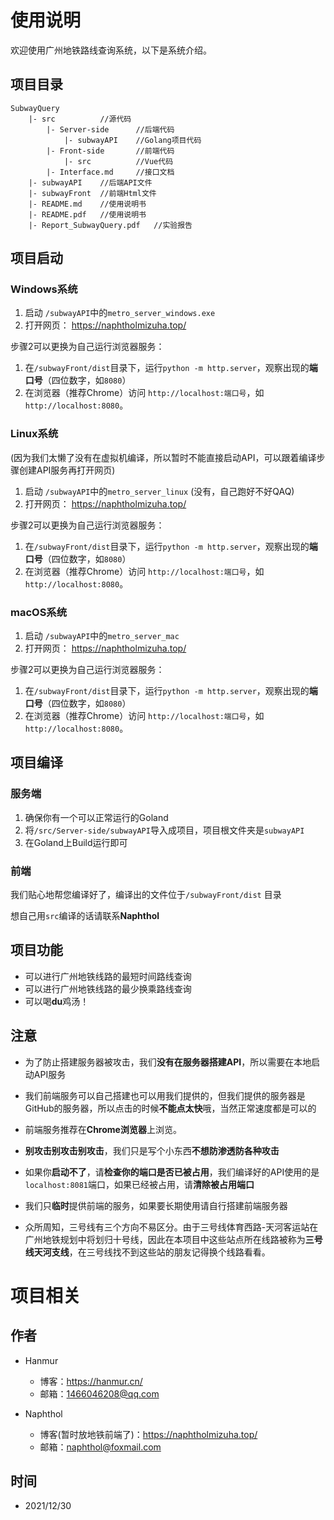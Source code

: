 # 使用说明

欢迎使用广州地铁路线查询系统，以下是系统介绍。

## 项目目录

```
SubwayQuery
	|- src			//源代码
		|- Server-side		//后端代码
			|- subwayAPI	//Golang项目代码
		|- Front-side		//前端代码
			|- src		   	//Vue代码
		|- Interface.md		//接口文档
	|- subwayAPI	//后端API文件
	|- subwayFront	//前端Html文件
	|- README.md	//使用说明书
	|- README.pdf	//使用说明书
	|- Report_SubwayQuery.pdf	//实验报告
```

## 项目启动

### Windows系统

1. 启动 `/subwayAPI`中的`metro_server_windows.exe` 
2. 打开网页： https://naphtholmizuha.top/ 

步骤2可以更换为自己运行浏览器服务：

1. 在`/subwayFront/dist`目录下，运行`python -m http.server`，观察出现的**端口号**（四位数字，如`8080`）
2. 在浏览器（推荐Chrome）访问 `http://localhost:端口号`，如`http://localhost:8080`。

### Linux系统

(因为我们太懒了没有在虚拟机编译，所以暂时不能直接启动API，可以跟着编译步骤创建API服务再打开网页)

1. 启动 `/subwayAPI`中的`metro_server_linux` (没有，自己跑好不好QAQ)
2. 打开网页： https://naphtholmizuha.top/


步骤2可以更换为自己运行浏览器服务：

1. 在`/subwayFront/dist`目录下，运行`python -m http.server`，观察出现的**端口号**（四位数字，如`8080`）
2. 在浏览器（推荐Chrome）访问 `http://localhost:端口号`，如`http://localhost:8080`。

### macOS系统

1. 启动 `/subwayAPI`中的`metro_server_mac` 
2. 打开网页： https://naphtholmizuha.top/


步骤2可以更换为自己运行浏览器服务：

1. 在`/subwayFront/dist`目录下，运行`python -m http.server`，观察出现的**端口号**（四位数字，如`8080`）
2. 在浏览器（推荐Chrome）访问 `http://localhost:端口号`，如`http://localhost:8080`。

## 项目编译

### 服务端

1. 确保你有一个可以正常运行的Goland
2. 将`/src/Server-side/subwayAPI`导入成项目，项目根文件夹是`subwayAPI`
3. 在Goland上Build运行即可

### 前端

我们贴心地帮您编译好了，编译出的文件位于`/subwayFront/dist` 目录

想自己用`src`编译的话请联系**Naphthol**

## 项目功能

* 可以进行广州地铁线路的最短时间路线查询
* 可以进行广州地铁线路的最少换乘路线查询
* 可以喝**du**鸡汤！

## 注意

* 为了防止搭建服务器被攻击，我们**没有在服务器搭建API**，所以需要在本地启动API服务
* 我们前端服务可以自己搭建也可以用我们提供的，但我们提供的服务器是GitHub的服务器，所以点击的时候**不能点太快**哦，当然正常速度都是可以的
* 前端服务推荐在**Chrome浏览器**上浏览。
* **别攻击别攻击别攻击**，我们只是写个小东西**不想防渗透防各种攻击**
* 如果你**启动不了**，请**检查你的端口是否已被占用**，我们编译好的API使用的是`localhost:8081`端口，如果已经被占用，请**清除被占用端口**

* 我们只**临时**提供前端的服务，如果要长期使用请自行搭建前端服务器
* 众所周知，三号线有三个方向不易区分。由于三号线体育西路-天河客运站在广州地铁规划中将划归十号线，因此在本项目中这些站点所在线路被称为**三号线天河支线**，在三号线找不到这些站的朋友记得换个线路看看。

# 项目相关

## 作者

* Hanmur
  * 博客：https://hanmur.cn/
  * 邮箱：1466046208@qq.com

* Naphthol
  * 博客(暂时放地铁前端了)：https://naphtholmizuha.top/
  * 邮箱：naphthol@foxmail.com


## 时间

* 2021/12/30









